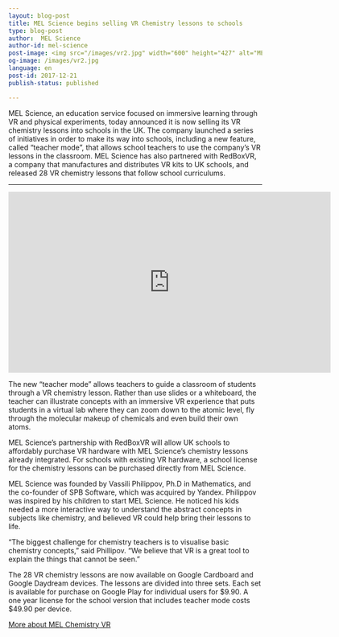 ```yaml
---
layout: blog-post
title: MEL Science begins selling VR Chemistry lessons to schools
type: blog-post
author:  MEL Science
author-id: mel-science
post-image: <img src="/images/vr2.jpg" width="600" height="427" alt="MEL Chemistry VR Lessons">
og-image: /images/vr2.jpg
language: en
post-id: 2017-12-21
publish-status: published

---
```

MEL Science, an education service focused on immersive learning through VR and physical experiments, today announced it is now selling its VR chemistry lessons into schools in the UK. The company launched a series of initiatives in order to make its way into schools, including a new feature, called “teacher mode”, that allows school teachers to use the company’s VR lessons in the classroom. MEL Science has also partnered with RedBoxVR, a company that manufactures and distributes VR kits to UK schools, and released 28 VR chemistry lessons that follow school curriculums.
<!-- more -->

---

<iframe width="640" height="360" src="http://www.youtube.com/embed/p1vV_VcAN0M?rel=0" frameborder="0" allowfullscreen></iframe>

The new “teacher mode” allows teachers to guide a classroom of students through a VR chemistry lesson. Rather than use slides or a whiteboard, the teacher can illustrate concepts with an immersive VR experience that puts students in a virtual lab where they can zoom down to the atomic level, fly through the molecular makeup of chemicals and even build their own atoms.

MEL Science’s partnership with RedBoxVR will allow UK schools to affordably purchase VR hardware with MEL Science’s chemistry lessons already integrated. For schools with existing VR hardware, a school license for the chemistry lessons can be purchased directly from MEL Science.

MEL Science was founded by Vassili Philippov, Ph.D in Mathematics, and the co-founder of SPB Software, which was acquired by Yandex. Philippov was inspired by his children to start MEL Science. He noticed his kids needed a more interactive way to understand the abstract concepts in subjects like chemistry, and believed VR could help bring their lessons to life.

“The biggest challenge for chemistry teachers is to visualise basic chemistry concepts,” said Phillipov. “We believe that VR is a great tool to explain the things that cannot be seen.”

The 28 VR chemistry lessons are now available on Google Cardboard and Google Daydream devices. The lessons are divided into three sets. Each set is available for purchase on Google Play for individual users for $9.90. A one year license for the school version that includes teacher mode costs $49.90 per device.

<a class="btn btn-primary btn-lg active btn-overflow" href="https://melscience.com/vr">More about MEL Chemistry VR</a>
